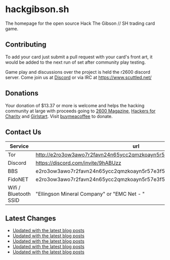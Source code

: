 # hackgibson.sh
The homepage for the open source Hack The Gibson // SH trading card game.


## Contributing

To add your card just submit a pull request with your card's front art, it would be added to the next run of set after community play testing.

Game play and discussions over the project is held the r2600 discord server. Come join us at [Discord](https://discord.com/invite/9hABUzz) or via IRC at https://www.scuttled.net/


## Donations

Your donation of $13.37 or more is welcome and helps the hacking community at large with proceeds going to [2600 Magazine](https://2600.com/), [Hackers for Charity](https://hackersforcharity.org) and [Girlstart](https://girlstart.org).  Visit [buymeacoffee](https://www.buymeacoffee.com/hackgibson.sh) to donate.


## Contact Us

Service | url
-|-
Tor | http://e2ro3ow3awo7r2favn24n65ycc2qmzkoayn5r57e3f56nvjwdcgg32ad.onion
Discord | https://discord.com/invite/9hABUzz
BBS | e2ro3ow3awo7r2favn24n65ycc2qmzkoayn5r57e3f56nvjwdcgg32ad.onion:23
FidoNET | e2ro3ow3awo7r2favn24n65ycc2qmzkoayn5r57e3f56nvjwdcgg32ad.onion:24554
Wifi / Bluetooth SSID | "Ellingson Mineral Company" or "EMC Net - <fidonet address>"

## Latest Changes
<!-- BLOG-POST-LIST:START -->
- [Updated with the latest blog posts](https://github.com/DFW2600/hackgibson.sh/commit/1fe34c626e2758ab78f64f6a2cfcbe74a5fd0fb3)
- [Updated with the latest blog posts](https://github.com/DFW2600/hackgibson.sh/commit/a251b221cad86844a6fbcaff187497b5f4267a9a)
- [Updated with the latest blog posts](https://github.com/DFW2600/hackgibson.sh/commit/b6ef0951695db9b1d997d950a1aa0b5568368fa1)
- [Updated with the latest blog posts](https://github.com/DFW2600/hackgibson.sh/commit/591e959f4ca704ef40f7e68ad7b56bf2decc68b3)
- [Updated with the latest blog posts](https://github.com/DFW2600/hackgibson.sh/commit/47bf2ef8830e218f3c50d8c1d9c4aa7e85de2045)
<!-- BLOG-POST-LIST:END -->
